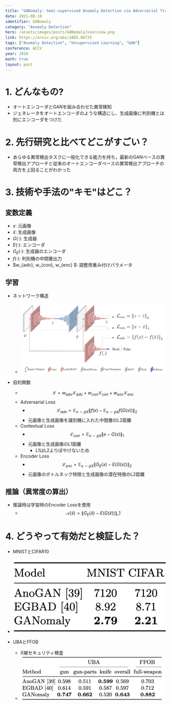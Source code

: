 ```yaml
---
title: "GANomaly: Semi-supervised Anomaly Detection via Adversarial Training"
date: 2021-08-18
identifier: GANomaly
category: "Anomaly Detection"
hero: /assets/images/posts/GANomaly/overview.png
link: https://arxiv.org/abs/1805.06725
tags: ["Anomaly Detection", "Unsupervised Learning", "GAN"]
conference: ACCV
year: 2018
math: true
layout: post
---
```


# 1. どんなもの?
<!-- 概要・貢献等 100-200字程度 -->
* オートエンコーダとGANを組み合わせた異常検知
* ジェネレータをオートエンコーダのような構造にし、生成画像に判別機とは別にエンコーダをつけた
<!--more-->

# 2. 先行研究と比べてどこがすごい？
<!-- related worksとの差分 -->
* あらゆる異常検出タスクに一般化できる能力を持ち，最新のGANベースの異常検出アプローチと従来のオートエンコーダベースの異常検出アプローチの両方を上回ることがわかった

# 3. 技術や手法の"キモ"はどこ？
<!-- キモを箇条書きでまとめる -->

## 変数定義
<!--
学習・推論で使う変数をまとめる
* $x$: 入力画像
* $y$: 教師信号
-->
* $x$: 元画像
* $\hat{x}$: 生成画像
* $G(\cdot)$: 生成器
* $E(\cdot)$: エンコーダ
* $G_E(\cdot)$: 生成器のエンコーダ
* $f(\cdot)$: 判別機の中間層出力
* $w_{adv}, w_{con}, w_{enc} $: 調整用重み付けパラメータ

## 学習
<!-- キモの中の学習に関する内容 -->
* ネットワーク構造
    * ![](/assets/images/posts/GANomaly/overview.png)

* 目的関数
    * $$ \mathcal{L} = w_{adv} \mathcal{L}_{adv} + w_{con} \mathcal{L}_{con} + w_{enc} \mathcal{L}_{enc} $$
    * Adversarial Loss
        * $$ \mathcal{L}_{adv} = \mathbb{E}_{x \sim pX} \| f(x) - \mathbb{E}_{x \sim pX} f\big(G(x) \big) \|_2 $$
        * 元画像と生成画像を識別機に入れた中間層のL2距離
    * Contextual Loss
        * $$ \mathcal{L}_{con} = \mathbb{E}_{x \sim pX} \| x - G(x) \|_1 $$
        * 元画像と生成画像のL1距離
            * L1はL2よりぼやけないため
    * Encoder Loss
        * $$ \mathcal{L}_{enc} = \mathbb{E}_{x \sim pX} \| G_E(x) - E(G(x)) \|_2 $$
        * 元画像のボトルネック特徴と生成画像の潜在特徴のL2距離

## 推論（異常度の算出）
<!-- キモの中の推論に関する内容 -->
* 推論時は学習時のEncoder Lossを使用
    * $$ \mathcal{A}(\hat{x}) = \| G_E ( \hat{x} ) - E (G( \hat{x})) \|\_1 $$

# 4. どうやって有効だと検証した？
<!-- 実験の精度，結果画像など -->
* MNISTとCIFAR10
* ![](/assets/images/posts/GANomaly/MNIST.png)

* UBAとFFOB
    * X線セキュリティ検査
    * ![](/assets/images/posts/GANomaly/UBA.png)
